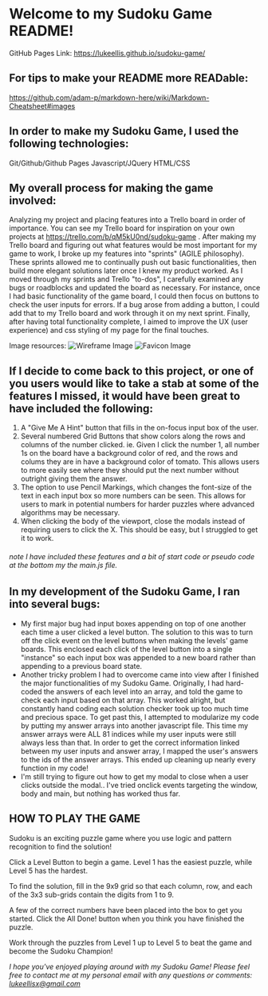 # Welcome to my Sudoku Game README!

GitHub Pages Link: https://lukeellis.github.io/sudoku-game/

## For tips to make your README more READable:
https://github.com/adam-p/markdown-here/wiki/Markdown-Cheatsheet#images


## In order to make my Sudoku Game, I used the following technologies:

Git/Github/Github Pages
Javascript/JQuery
HTML/CSS


## My overall process for making the game involved:

Analyzing my project and placing features into a Trello board in order
of importance. You can see my Trello board for inspiration on your own
projects at https://trello.com/b/qM5kU0nd/sudoku-game . After making my
Trello board and figuring out what features would be most important for
my game to work, I broke up my features into "sprints" (AGILE philosophy).
These sprints allowed me to continually push out basic functionalities,
then build more elegant solutions later once I knew my product worked.
As I moved through my sprints and Trello "to-dos", I carefully examined
any bugs or roadblocks and updated the board as necessary. For instance,
once I had basic functionality of the game board, I could then focus on
buttons to check the user inputs for errors. If a bug arose from adding
a button, I could add that to my Trello board and work through it on
my next sprint. Finally, after having total functionality complete, I
aimed to improve the UX (user experience) and css styling of my page
for the final touches.

Image resources: ![Wireframe Image](http://imgur.com/a/7Jrzy) ![Favicon Image](http://www.favicon.cc/?action=icon&file_id=13993)

## If I decide to come back to this project, or one of you users would like to take a stab at some of the features I missed, it would have been great to have included the following:

1. A "Give Me A Hint" button that fills in the on-focus input box  of the user.
2. Several numbered Grid Buttons that show colors along the rows and columns
   of the number clicked. ie. Given I click the number 1, all number 1s on
   the board have a background color of red, and the rows and colums they
   are in have a background color of tomato. This allows users to more easily
   see where they should put the next number without outright giving them
   the answer.
3. The option to use Pencil Markings, which changes the font-size of the
   text in each input box so more numbers can be seen. This allows for
   users to mark in potential numbers for harder puzzles where advanced
   algorithms may be necessary.
4. When clicking the body of the viewport, close the modals instead of
   requiring users to click the X. This should be easy, but I struggled
   to get it to work.
###### *note* I have included these features and a bit of start code or pseudo code at the bottom my the main.js file.


## In my development of the Sudoku Game, I ran into several bugs:

* My first major bug had input boxes appending on top of one another
  each time a user clicked a level button. The solution to this was
  to turn off the click event on the level buttons when making the
  levels' game boards. This enclosed each click of the level button
  into a single "instance" so each input box was appended to a new
  board rather than appending to a previous board state.
* Another tricky problem I had to overcome came into view after I
  finished the major functionalities of my Sudoku Game. Originally,
  I had hard-coded the answers of each level into an array, and told
  the game to check each input based on that array. This worked
  alright, but constantly hand coding each solution checker took
  up too much time and precious space. To get past this, I attempted
  to modularize my code by putting my answer arrays into another
  javascript file. This time my answer arrays were ALL 81 indices
  while my user inputs were still always less than that. In order
  to get the correct information linked between my user inputs
  and answer array, I mapped the user's answers to the ids of the
  answer arrays. This ended up cleaning up nearly every function
  in my code!
* I'm still trying to figure out how to get my modal to close when
  a user clicks outside the modal.. I've tried onclick events
  targeting the window, body and main, but nothing has worked
  thus far.


## HOW TO PLAY THE GAME

Sudoku is an exciting puzzle game where you use logic and pattern recognition to find the solution!

Click a Level Button to begin a game. Level 1 has the easiest puzzle, while Level 5 has the hardest.

To find the solution, fill in the 9x9 grid so that each column, row, and each of the 3x3 sub-grids contain the digits from 1 to 9.

A few of the correct numbers have been placed into the box to get you started. Click the All Done! button when you think you have finished the puzzle.

Work through the puzzles from Level 1 up to Level 5 to beat the game and become the Sudoku Champion!



*I hope you've enjoyed playing around with my Sudoku Game! Please feel free to
contact me at my personal email with any questions or comments: lukeellisx@gmail.com*
